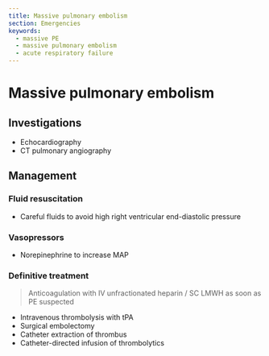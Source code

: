 ```yaml
---
title: Massive pulmonary embolism
section: Emergencies
keywords:
  - massive PE
  - massive pulmonary embolism
  - acute respiratory failure
---
```


# Massive pulmonary embolism

## Investigations

- Echocardiography
- CT pulmonary angiography

## Management

### Fluid resuscitation

- Careful fluids to avoid high right ventricular end-diastolic pressure

### Vasopressors

- Norepinephrine to increase MAP

### Definitive treatment

> Anticoagulation with IV unfractionated heparin / SC LMWH as soon as PE suspected

- Intravenous thrombolysis with tPA
- Surgical embolectomy
- Catheter extraction of thrombus
- Catheter-directed infusion of thrombolytics

